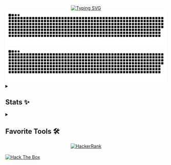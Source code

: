 <div align="center">
  <a href="https://git.io/typing-svg">
    <img src="https://readme-typing-svg.demolab.com?font=Fira+Code&weight=600&duration=3000&pause=1000&color=1532F7&vCenter=true&width=500&separator=%3C&lines=System.out.print(%22Hello%2C+I'm+Mindlunny%22);%3Cconsole.log(%22Привет%2C+я+PineberryCode%22)" alt="Typing SVG">
  </a>
</div>

<div align="center">
  <img src="https://raw.githubusercontent.com/PineberryCode/PineberryCode/output/github-contribution-grid-snake-dark.svg#gh-dark-mode-only">
  <img src="https://raw.githubusercontent.com/PineberryCode/PineberryCode/output/github-contribution-grid-snake.svg#gh-light-mode-only">
</div>

<details>
  <summary><h2>Stats ✨</h2></summary>
<div align="center">
<a href="https://git.io/streak-stats"><img src="https://github-readme-stats.vercel.app/api/top-langs/?username=PineberryCode&layout=compact&langs_count=10&hide=html,mustache,CSS&bg_color=0c0021&icon_color=F8D866&title_color=F85D7F&hide_border=true" height="192px"></a>
<a href="https://git.io/streak-stats"><img src="https://streak-stats.demolab.com/?user=PineberryCode&theme=radical&border_radius=5&include_all_commits=true&hide_border=true" alt="GitHub Streak" height="192px"></a>

</div>
</details>

<details>
  <summary><h2>Favorite Tools 🛠️</h2></summary>
  <h3>🗄️ Databases and Cloud Hosting</h3>
  <a href="#"><img alt="MongoDB" src ="https://img.shields.io/badge/MongoDB-4ea94b.svg?logo=mongodb&logoColor=black"></a>
  <a href="#"><img alt="MySQL" src="https://img.shields.io/badge/MySQL-00f.svg?logo=mysql&logoColor=black"></a>
  <a href="#"><img alt="GitHub Pages" src="https://img.shields.io/badge/GitHub%20Pages-327FC7.svg?logo=github&logoColor=black"></a>
  <a href="#"><img alt="PostgreSQL" src="https://img.shields.io/badge/PostgreSQL-316192.svg?logo=postgresql&logoColor=black"></a>
  <a href="#"><img alt="MSSQL Server" src="https://img.shields.io/badge/SQL%20Server-CC2927?style=plastice&logo=microsoft-sql-server&logoColor=black"></a>
  <a href="#"><img alt="Mongo Atlas" src="https://img.shields.io/badge/MongoDB%20Atlas-4EA94B?style=plastic&logo=mongodb&logoColor=black">
  <h3>👾 Frameworks and Library</h3>
  <a href="#"><img alt="Bootstrap" src="https://img.shields.io/badge/Bootstrap-7952B3.svg?logo=bootstrap&logoColor=black"></a>
  <a href="#"><img alt="Express.js" src="https://img.shields.io/badge/Express.js-404d59.svg?logo=express&logoColor=black"></a>
  <a href="#"><img alt="GraphQL" src="https://img.shields.io/badge/GraphQL-E10098?style=plastic&logo=graphql&logoColor=black"></a>
  <a href="#"><img alt="Apollo GraphQL" src="https://img.shields.io/badge/Apollo%20GraphQL-311C87?style=plastic&logo=apollo-graphql&logoColor=black"></a>
  <a href="#"><img alt="Node JS" src="https://img.shields.io/badge/Node.js-339933?style=plastic&logo=node.js&logoColor=black"></a>
  <a href="#"><img alt="NPM" src="https://img.shields.io/badge/npm-CB3837?style=plastic&logo=npm&logoColor=black"></a>
  <a href="#"><img alt="Java FX" src="https://img.shields.io/badge/JavaFX-0496FF?style=plastic&logo=javafx&logoColor=black"></a>
  <a href="#"><img alt="Lombok" src="https://img.shields.io/badge/Lombok-BCB8B1?style=plastic&logo=lombok&logoColor=black"></a>
  <a href="#"><img alt="Spring Boot" src="https://img.shields.io/badge/Spring%20Boot-6DB33F?style=plastic&logo=spring-boot&logoColor=black">
  <a href="#"><img alt="Quarkus" src="https://img.shields.io/badge/Quarkus-469678?style=plastic&logo=quarkus&logoColor=black"></a>
  <a href="#"><img alt="Java Swing" src="https://img.shields.io/badge/Java%20Swing-D34A4A?style=plastic&logo=java&logoColor=black"></a>
  <a href="#"><img alt="Flask" src="https://img.shields.io/badge/Flask-000000?style=plastic&logo=flask&logoColor=white"></a>
</details>

<div align="center">
  <a href="https://www.hackerrank.com/MINDLUNNY"><img alt="HackerRank" src="https://img.shields.io/badge/-Hackerrank-2EC866?style=for-the-badge&logo=HackerRank&logoColor=white"></a>
</div>
<br>
<a href="https://www.hackthebox.com/home/users/profile/554105">
  <img src="https://www.hackthebox.eu/badge/image/554105" alt="Hack The Box" height="50">
</a>

